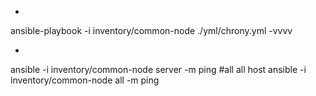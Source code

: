 -
 ansible-playbook -i inventory/common-node ./yml/chrony.yml -vvvv


-
 ansible -i inventory/common-node server -m ping
#all all host 
 ansible -i inventory/common-node all -m ping
